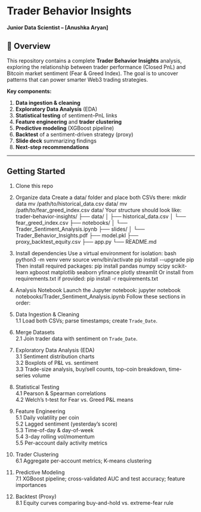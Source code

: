 # Trader Behavior Insights

**Junior Data Scientist – [Anushka Aryan]**


## 📖 Overview

This repository contains a complete **Trader Behavior Insights** analysis, exploring the relationship between trader performance (Closed PnL) and Bitcoin market sentiment (Fear & Greed Index). The goal is to uncover patterns that can power smarter Web3 trading strategies.

**Key components:**
1. **Data ingestion & cleaning**  
2. **Exploratory Data Analysis** (EDA)  
3. **Statistical testing** of sentiment–PnL links  
4. **Feature engineering** and **trader clustering**  
5. **Predictive modeling** (XGBoost pipeline)  
6. **Backtest** of a sentiment-driven strategy (proxy)  
7. **Slide deck** summarizing findings  
8. **Next-step recommendations**

---

##  Getting Started

 1. Clone this repo   

2. Organize data
  Create a data/ folder and place both CSVs there:
  mkdir data
  mv /path/to/historical_data.csv data/
  mv /path/to/fear_greed_index.csv data/
  Your structure should look like:
  trader-behavior-insights/
  ├── data/
  │   ├── historical_data.csv
  │   └── fear_greed_index.csv
  ├── notebooks/
  │   └── Trader_Sentiment_Analysis.ipynb
  ├── slides/
  │   └── Trader_Behavior_Insights.pdf
  ├── model.pkl
  ├── proxy_backtest_equity.csv
  ├── app.py
  └── README.md
3. Install dependencies
  Use a virtual environment for isolation:
  bash
  python3 -m venv venv
  source venv/bin/activate
  pip install --upgrade pip
  Then install required packages:
  pip install pandas numpy scipy scikit-learn xgboost matplotlib seaborn yfinance plotly streamlit
  Or install from requirements.txt if provided:
  pip install -r requirements.txt
4. Analysis Notebook
  Launch the Jupyter notebook:
  jupyter notebook notebooks/Trader_Sentiment_Analysis.ipynb
  Follow these sections in order:
 1. Data Ingestion & Cleaning  
   1.1 Load both CSVs; parse timestamps; create `Trade_Date`.  
 2. Merge Datasets  
   2.1 Join trader data with sentiment on `Trade_Date`.  
 3. Exploratory Data Analysis (EDA)  
   3.1 Sentiment distribution charts  
   3.2 Boxplots of P&L vs. sentiment  
   3.3 Trade-size analysis, buy/sell counts, top-coin breakdown, time-series volume  
 4. Statistical Testing  
   4.1 Pearson & Spearman correlations  
   4.2 Welch’s t-test for Fear vs. Greed P&L means  
 5. Feature Engineering  
   5.1 Daily volatility per coin  
   5.2 Lagged sentiment (yesterday’s score)  
   5.3 Time-of-day & day-of-week  
   5.4 3-day rolling vol/momentum  
   5.5 Per-account daily activity metrics  
 6. Trader Clustering  
   6.1 Aggregate per-account metrics; K-means clustering  
 7. Predictive Modeling  
   7.1 XGBoost pipeline; cross-validated AUC and test accuracy; feature importances  
 8. Backtest (Proxy)  
   8.1 Equity curves comparing buy-and-hold vs. extreme-fear rule  

